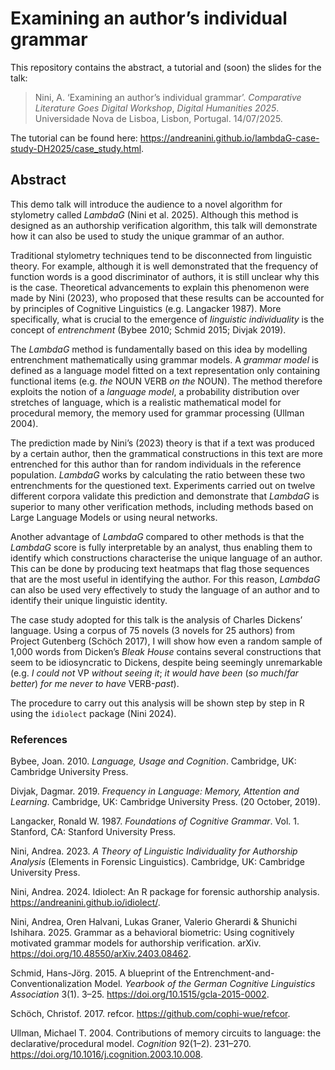 # Examining an author’s individual grammar

This repository contains the abstract, a tutorial and (soon) the slides for the talk:

> Nini, A. ‘Examining an author’s individual grammar’. *Comparative Literature Goes Digital Workshop*, *Digital Humanities 2025*. Universidade Nova de Lisboa, Lisbon, Portugal. 14/07/2025.

The tutorial can be found here: <https://andreanini.github.io/lambdaG-case-study-DH2025/case_study.html>.

## Abstract

This demo talk will introduce the audience to a novel algorithm for stylometry called *LambdaG* (Nini et al. 2025). Although this method is designed as an authorship verification algorithm, this talk will demonstrate how it can also be used to study the unique grammar of an author.

Traditional stylometry techniques tend to be disconnected from linguistic theory. For example, although it is well demonstrated that the frequency of function words is a good discriminator of authors, it is still unclear why this is the case. Theoretical advancements to explain this phenomenon were made by Nini (2023), who proposed that these results can be accounted for by principles of Cognitive Linguistics (e.g. Langacker 1987). More specifically, what is crucial to the emergence of *linguistic individuality* is the concept of *entrenchment* (Bybee 2010; Schmid 2015; Divjak 2019).

The *LambdaG* method is fundamentally based on this idea by modelling entrenchment mathematically using grammar models. A *grammar model* is defined as a language model fitted on a text representation only containing functional items (e.g. *the* NOUN VERB *on the* NOUN). The method therefore exploits the notion of a *language model*, a probability distribution over stretches of language, which is a realistic mathematical model for procedural memory, the memory used for grammar processing (Ullman 2004).

The prediction made by Nini’s (2023) theory is that if a text was produced by a certain author, then the grammatical constructions in this text are more entrenched for this author than for random individuals in the reference population. *LambdaG* works by calculating the ratio between these two entrenchments for the questioned text. Experiments carried out on twelve different corpora validate this prediction and demonstrate that *LambdaG* is superior to many other verification methods, including methods based on Large Language Models or using neural networks.

Another advantage of *LambdaG* compared to other methods is that the *LambdaG* score is fully interpretable by an analyst, thus enabling them to identify which constructions characterise the unique language of an author. This can be done by producing text heatmaps that flag those sequences that are the most useful in identifying the author. For this reason, *LambdaG* can also be used very effectively to study the language of an author and to identify their unique linguistic identity.

The case study adopted for this talk is the analysis of Charles Dickens’ language. Using a corpus of 75 novels (3 novels for 25 authors) from Project Gutenberg (Schöch 2017), I will show how even a random sample of 1,000 words from Dicken’s *Bleak House* contains several constructions that seem to be idiosyncratic to Dickens, despite being seemingly unremarkable (e.g. *I could not* VP *without seeing it*; *it would have been* (*so much*/*far better*) *for me never to have* VERB-*past*).

The procedure to carry out this analysis will be shown step by step in R using the `idiolect` package (Nini 2024).

### References

Bybee, Joan. 2010. *Language, Usage and Cognition*. Cambridge, UK: Cambridge University Press.

Divjak, Dagmar. 2019. *Frequency in Language: Memory, Attention and Learning*. Cambridge, UK: Cambridge University Press. (20 October, 2019).

Langacker, Ronald W. 1987. *Foundations of Cognitive Grammar*. Vol. 1. Stanford, CA: Stanford University Press.

Nini, Andrea. 2023. *A Theory of Linguistic Individuality for Authorship Analysis* (Elements in Forensic Linguistics). Cambridge, UK: Cambridge University Press.

Nini, Andrea. 2024. Idiolect: An R package for forensic authorship analysis. <https://andreanini.github.io/idiolect/>.

Nini, Andrea, Oren Halvani, Lukas Graner, Valerio Gherardi & Shunichi Ishihara. 2025. Grammar as a behavioral biometric: Using cognitively motivated grammar models for authorship verification. arXiv. <https://doi.org/10.48550/arXiv.2403.08462>.

Schmid, Hans-Jörg. 2015. A blueprint of the Entrenchment-and-Conventionalization Model. *Yearbook of the German Cognitive Linguistics Association* 3(1). 3–25. <https://doi.org/10.1515/gcla-2015-0002>.

Schöch, Christof. 2017. refcor. <https://github.com/cophi-wue/refcor>.

Ullman, Michael T. 2004. Contributions of memory circuits to language: the declarative/procedural model. *Cognition* 92(1–2). 231–270. <https://doi.org/10.1016/j.cognition.2003.10.008>.
